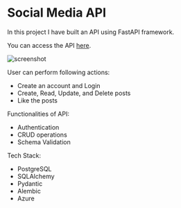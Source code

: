 # Social Media API
In this project I have built an API using FastAPI framework.

You can access the API [here](https://social-media-api.eastus.cloudapp.azure.com/docs).

![screenshot](https://drive.google.com/file/d/18zXfv9_ohRRFy7hlfBu0pOiYYjCCUAEP/view?usp=share_link)

User can perform following actions:
* Create an account and Login
* Create, Read, Update, and Delete posts
* Like the posts

Functionalities of API:
* Authentication
* CRUD operations
* Schema Validation

Tech Stack:
* PostgreSQL
* SQLAlchemy
* Pydantic
* Alembic
* Azure
